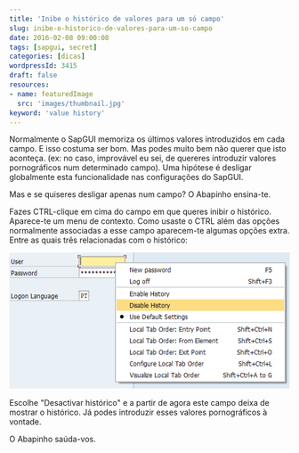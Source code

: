 ```yaml
---
title: 'Inibe o histórico de valores para um só campo'
slug: inibe-o-historico-de-valores-para-um-so-campo
date: 2016-02-08 09:00:08
tags: [sapgui, secret]
categories: [dicas]
wordpressId: 3415
draft: false
resources:
- name: featuredImage
  src: 'images/thumbnail.jpg'
keyword: 'value history'
---
```

Normalmente o SapGUI memoriza os últimos valores introduzidos em cada campo. E isso costuma ser bom. Mas podes muito bem não querer que isto aconteça. (ex: no caso, improvável eu sei, de quereres introduzir valores pornográficos num determinado campo). Uma hipótese é desligar globalmente esta funcionalidade nas configurações do SapGUI.

Mas e se quiseres desligar apenas num campo? O Abapinho ensina-te.

<!--more-->

Fazes CTRL-clique em cima do campo em que queres inibir o histórico. Aparece-te um menu de contexto. Como usaste o CTRL além das opções normalmente associadas a esse campo aparecem-te algumas opções extra. Entre as quais três relacionadas com o histórico:

![disable_history][1]

Escolhe "Desactivar histórico" e a partir de agora este campo deixa de mostrar o histórico. Já podes introduzir esses valores pornográficos à vontade.

O Abapinho saúda-vos.

   [1]: images/disable_history.png
